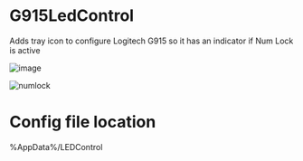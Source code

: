 # G915LedControl
Adds tray icon to configure Logitech G915 so it has an indicator if Num Lock is active

![image](https://github.com/Ni2Be/G915LedControl/assets/16502655/7d463dcc-27b8-47de-b733-dbfed06141e1)

![numlock](https://github.com/Ni2Be/G915LedControl/assets/16502655/38af3306-95c1-4f9c-8307-41f189d3ee29)

# Config file location
%AppData%/LEDControl
